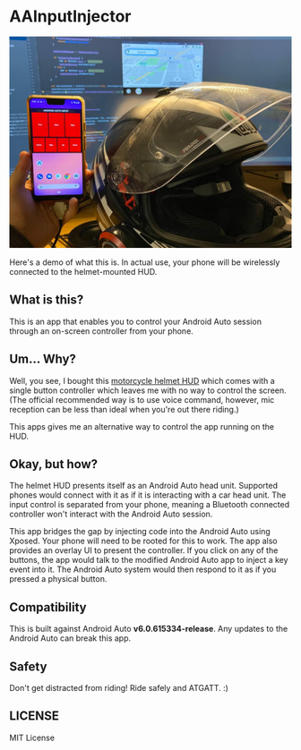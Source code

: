 # AAInputInjector

![Image of AAInputInjector running with a head unit simulator. A helmet is on the side to illustrate the intended usage](./github/demo.jpg?raw=true "AAInputInjector Demo")

Here's a demo of what this is. In actual use, your phone will be wirelessly connected to the helmet-mounted HUD.

## What is this?

This is an app that enables you to control your Android Auto session through an on-screen controller from your phone.

## Um... Why?

Well, you see, I bought this [motorcycle helmet HUD](https://eye-lights.com/en) which comes with a single button controller which leaves me with no way to control the screen. (The official recommended way is to use voice command, however, mic reception can be less than ideal when you're out there riding.)

This apps gives me an alternative way to control the app running on the HUD.

## Okay, but how?

The helmet HUD presents itself as an Android Auto head unit. Supported phones would connect with it as if it is interacting with a car head unit. The input control is separated from your phone, meaning a Bluetooth connected controller won't interact with the Android Auto session.

This app bridges the gap by injecting code into the Android Auto using Xposed. Your phone will need to be rooted for this to work. The app also provides an overlay UI to present the controller. If you click on any of the buttons, the app would talk to the modified Android Auto app to inject a key event into it. The Android Auto system would then respond to it as if you pressed a physical button.

## Compatibility

This is built against Android Auto **v6.0.615334-release**. Any updates to the Android Auto can break this app.

## Safety

Don't get distracted from riding! Ride safely and ATGATT. :)

## LICENSE

MIT License